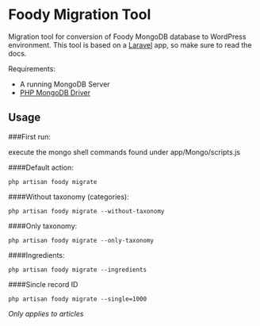 # Foody Migration Tool

Migration tool for conversion of Foody MongoDB database to WordPress environment.
This tool is based on a [Laravel](https://laravel.com) app, so make sure to read the docs.

Requirements:
* A running MongoDB Server
* [PHP MongoDB Driver](http://php.net/manual/en/mongodb.installation.php)

## Usage

###First run:

execute the mongo shell commands
found under app/Mongo/scripts.js

####Default action:
````
php artisan foody migrate
````
####Without taxonomy (categories):
````
php artisan foody migrate --without-taxonomy
````
####Only taxonomy:
````
php artisan foody migrate --only-taxonomy
````
####Ingredients:
````
php artisan foody migrate --ingredients
````

####Sincle record ID
````
php artisan foody migrate --single=1000
````
_Only applies to articles_
